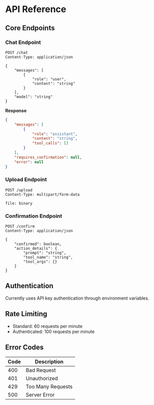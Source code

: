 # API Reference

## Core Endpoints

### Chat Endpoint

```http
POST /chat
Content-Type: application/json

{
    "messages": [
        {
            "role": "user",
            "content": "string"
        }
    ],
    "model": "string"
}
```

**Response**
```json
{
    "messages": [
        {
            "role": "assistant",
            "content": "string",
            "tool_calls": []
        }
    ],
    "requires_confirmation": null,
    "error": null
}
```

### Upload Endpoint

```http
POST /upload
Content-Type: multipart/form-data

file: binary
```

### Confirmation Endpoint

```http
POST /confirm
Content-Type: application/json

{
    "confirmed": boolean,
    "action_details": {
        "prompt": "string",
        "tool_name": "string",
        "tool_args": {}
    }
}
```

## Authentication

Currently uses API key authentication through environment variables.

## Rate Limiting

- Standard: 60 requests per minute
- Authenticated: 100 requests per minute

## Error Codes

| Code | Description |
|------|-------------|
| 400  | Bad Request |
| 401  | Unauthorized |
| 429  | Too Many Requests |
| 500  | Server Error |
